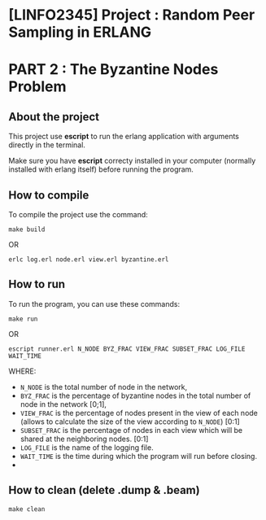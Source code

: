 # [LINFO2345] Project : Random Peer Sampling in ERLANG
# PART 2 : The Byzantine Nodes Problem


## About the project
This project use **escript** to run the erlang application with arguments directly in the terminal.

Make sure you have **escript** correcty installed in your computer (normally installed with erlang itself) before running the program.


## How to compile

To compile the project use the command:

```
make build
```

OR

```
erlc log.erl node.erl view.erl byzantine.erl
```


## How to run

To run the program, you can use these commands:

```
make run
```

OR

```
escript runner.erl N_NODE BYZ_FRAC VIEW_FRAC SUBSET_FRAC LOG_FILE WAIT_TIME
```

WHERE:

- `N_NODE` is the total number of node in the network,
- `BYZ_FRAC` is the percentage of byzantine nodes in the total number of node in the network [0;1],
- `VIEW_FRAC` is the percentage of nodes present in the view of each node (allows to calculate the size of the view according to `N_NODE`) [0:1]
- `SUBSET_FRAC` is the percentage of nodes in each view which will be shared at the neighboring nodes. [0:1]
- `LOG_FILE` is the name of the logging file.
- `WAIT_TIME` is the time during which the program will run before closing.
- 
## How to clean (delete .dump & .beam)

```
make clean
```
